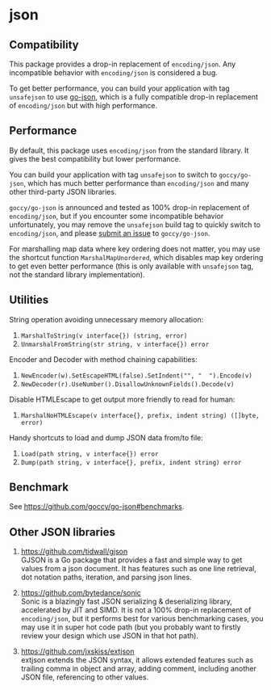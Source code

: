 # json

## Compatibility

This package provides a drop-in replacement of `encoding/json`.
Any incompatible behavior with `encoding/json` is considered a bug.

To get better performance, you can build your application with tag `unsafejson`
to use [go-json], which is a fully compatible drop-in replacement
of `encoding/json` but with high performance.

[go-json]: https://github.com/goccy/go-json

## Performance

By default, this package uses `encoding/json` from the standard library.
It gives the best compatibility but lower performance.

You can build your application with tag `unsafejson` to switch to `goccy/go-json`,
which has much better performance than `encoding/json` and many other
third-party JSON libraries.

`goccy/go-json` is announced and tested as 100% drop-in replacement of `encoding/json`,
but if you encounter some incompatible behavior unfortunately, you may remove the `unsafejson`
build tag to quickly switch to `encoding/json`, and please
[submit an issue](https://github.com/goccy/go-json/issues) to `goccy/go-json`.

For marshalling map data where key ordering does not matter, you may use the shortcut
function `MarshalMapUnordered`, which disables map key ordering to get even better performance
(this is only available with `unsafejson` tag, not the standard library implementation).

## Utilities

String operation avoiding unnecessary memory allocation:

1. `MarshalToString(v interface{}) (string, error)`
2. `UnmarshalFromString(str string, v interface{}) error`

Encoder and Decoder with method chaining capabilities:

1. `NewEncoder(w).SetEscapeHTML(false).SetIndent("", "  ").Encode(v)`
2. `NewDecoder(r).UseNumber().DisallowUnknownFields().Decode(v)`

Disable HTMLEscape to get output more friendly to read for human:

1. `MarshalNoHTMLEscape(v interface{}, prefix, indent string) ([]byte, error)`

Handy shortcuts to load and dump JSON data from/to file:

1. `Load(path string, v interface{}) error`
2. `Dump(path string, v interface{}, prefix, indent string) error`

## Benchmark

See https://github.com/goccy/go-json#benchmarks.

## Other JSON libraries

1. https://github.com/tidwall/gjson <br>
   GJSON is a Go package that provides a fast and simple way to get values from a json document.
   It has features such as one line retrieval, dot notation paths, iteration, and parsing json lines.
 
2. https://github.com/bytedance/sonic <br>
   Sonic is a blazingly fast JSON serializing & deserializing library, accelerated by JIT and SIMD.
   It is not a 100% drop-in replacement of `encoding/json`, but it performs best for various
   benchmarking cases, you may use it in super hot code path (but you probably want to firstly
   review your design which use JSON in that hot path).

3. https://github.com/jxskiss/extjson <br>
   extjson extends the JSON syntax, it allows extended features such as
   trailing comma in object and array, adding comment, including another JSON file,
   referencing to other values.
